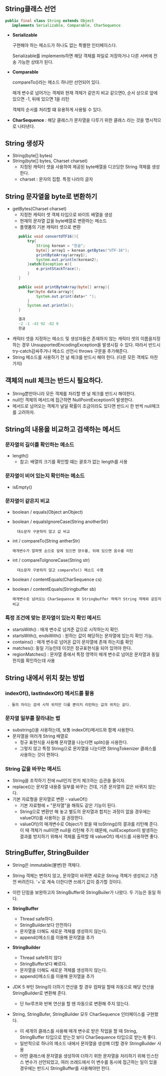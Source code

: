 

## String클래스 선언

```java
public final class String extends Object 
   implements Serializable, Comparable, CharSequence
```

- **Serializable**
    
    구현해야 하는 메소드가 하나도 없는 특별한 인터페이스다.
    
    Serializable를 implements하면 해당 객체를 파일로 저장하거나 다른 서버에 전송 가능한 상태가 된다.
    
- **Comparable**
    
    compareTo()라는 메소드 하나만 선언되어 있다.
    
    매개 변수로 넘어가는 객체와 현재 객체가 같은지 비교 같으면0, 순서 상으로 앞에 있으면 -1, 뒤에 있으면 1을 리턴
    
    객체의 순서를 처리할 떄 유용하게 사용될 수 있다.
    
- **CharSequence** : 해당 클래스가 문자열을 다루기 위한 클래스 라는 것을 명시적으로 나타낸다.

## String 생성자

- String(byte[] bytes)
- String(byte[] bytes, Charset charset)
    - 지정된 캐릭터 셋을 사용하여 제공된 byte배열을 디코딩한 String 객체를 생성한다.
    - charset : 문자의 집합. 특정 나라의 글자

## String 문자열을 byte로 변환하기

- getBytes(Charset charset)
    - 지정한 캐릭터 셋 객체 타입으로 바이트 배열을 생성
    - 현재의 문자열 값을 byte배열로 변환하는 메소드
    - 플랫폼의 기본 캐릭터 셋으로 변환

```java
      public void convertUTF16(){
          try{
              String korean = "한글";
              byte[] array1 = korean.getBytes("UTF-16");
              printByteArray(array1);
              System.out.println(korean2);
          }catch(Exception e){
              e.printStackTrace();
          }
      }

      public void printByteArray(byte[] array){
          for(byte data:array){
              System.out.print(data+" ");
          }
          System.out.println();
      }

      결과
      -2 -1 -43 92 -82 0
      한글
```

- 캐릭터 셋을 지정하는 메소드 및 생성자들은 존재하지 않는 캐릭터 셋의 이름을지정하는 경우 UnsupportedEncodingException을 발생시킬 수 있다. 따라서 반드시 try-catch감싸주거나 메소드 선언시 throws 구문을 추가해준다.
- String 메소드를 사용하기 전 널 체크를 반드시 해야 한다. (다른 모든 객체도 마찬가지)

## 객체의 null 체크는 반드시 필요하다.

- String뿐만아니라 모든 객체를 처리할 떈 널 체크를 반드시 해야한다.
- null인 겍체의 메서드에 접근하면 NullPointException이 발생한다.
- 메서드로 넘어오는 객체가 널일 확률이 조금이라도 있다면 반드시 한 번씩 null체크를 고려하자.

## String의 내용을 비교하고 검색하는 메서드

### 문자열의 길이를 확인하는 메소드

- length()
    - 참고: 배열의 크기를 확인할 떄는 괄호가 없는 length를 사용

### 문자열이 비어 있는지 확인하는 메소드

- isEmpty()

### 문자열이 같은지 비교

- boolean / equals(Object anObject)
- boolean / equalsIgnoreCase(String anotherStr)

        대소문자 구분하지 않고 값 비교

- int / compareTo(String antherStr)
    
      매개변수가 알파벳 순으로 앞에 있으면 양수를, 뒤에 있으면 음수를 리턴
    
- int /  compareToIgnoreCase(String str)

        대소문자 구분하지 않고 compareTo() 메소드 수행

- boolean /  contentEquals(CharSequence cs)
- boolean  / contentEquals(Stringbuffer sb)
    
      매개변수로 넘어오는 CharSequence 와 Stringbuffer 객체가 String 객체와 같은지 비교
    

### 특정 조건에 맞는 문자열이 있는지 확인 메서드

- startsWith() : 매개 변수로 넘겨준 값으로 시작하는지 확인.
- startsWith(), endsWith() : 원하는 값이 해당하는 문자열에 있는지 확인 가능.
- contains() : 매개 변수로 넘어온 값이 문자열에 존재 하는지를 확인
- matches(): 동일 기능인데 이것은 정규표현식을 되어 있어야 한다.
- regionMatches() : 문자열 중에서 특정 영역이 매개 변수로 넘어온 문자열과 동일한지를 확인하는데 사용
    
    

## String 내에서 위치 찾는 방법

### indexOf(), lastIndexOf() 메서드를 활용

     . 둘의 차이는 검색 시작 위치만 다를 뿐이지 리턴하는 값의 위치는 같다.

### 문자열 일부를 잘라내는 법

- substring()을 사용하는데, 보통 indexOf()메서드와 함께 사용한다.
- 문자열을 여러개 String 배열로
    - 정규 표현식을 사용해 문자열을 나눈다면 split()을 사용한다.
    - 그렇지 않고 특정 String으로 문자열을 나눈다면 StringTokenizer 클래스를 사용하는 것이 편하다.

### String 값을 바꾸는 메서드

- String을 조작하기 전에 null인지 먼저 체크하는 습관을 들이자.
- replace()는 문자열 내용중 일부를 바꾸는 건데, 기존 문자열의 값은 바뀌지 않는다.
- 기본 자료형을 문자열로 변환 - valueOf()
    - 기본 자료형에 + "문자열"을 해줘도 같은 기능이 된다.
    - String으로 변환만 해 놓고 별도의 문자열과 합치는 과정이 없을 경우에는 valueOf()를 사용하는 걸 권장한다.
    - valueOf()의 매개변수로 Object가 왔을 때 toString()의 결과를 리턴해 준다. 이 때 객체가 null이면 null을 리턴해 주기 떄문에, nullException이 발생하는 결과를 방지하기 위해서 객체를 출력할 때 valueOf() 메서드를 사용하면 좋다.

## StringBuffer, StringBuilder

- String은 immutable(불변)한 객체다.
- String 객체는 변하지 않고, 문자열이 바뀌면 새로운 String 객체가 생성되고 기존껀 버려진다. '+'로 계속 더한다면 쓰레기 값이 증가할 것이다.
- 이런 단점을 보완하고자 StringBuffer와 StringBuiler가 나왔다. 두 기능은 동일 하다.
- **StringBuffer**
    - Thread safe하다.
    - StringBuilder보다 안전하다
    - 문자열을 더해도 새로운 객체를 생성하지 않는다.
    - append()메소드를 이용해 문자열을 추가
- **StringBuilder**
    - Thread safe하지 않다
    - StringBuffer보다 빠르다.
    - 문자열을 더해도 새로운 객체를 생성하지 않는다.
    - append()메소드를 이용해 문자열을 추가

- JDK 5 부턴 String의 더하기 연산을 할 경우 컴파일 할때 자동으로 해당 연산을 StringBuilder로 변환해 준다.
    - 단 for루프와 반복 연산을 할 땐 자동으로 변환해 주지 않는다.
- String, StringBufer, StringBuilder 모두 CharSequence 인터페이스를 구현했다.
    - 이 세개의 클래스를 사용해 매개 변수로 받은 작업을 할 때 String, StringBuffer 타입으로 받는것 보다 CharSequence 타입으로 받는게 좋다.
    - 일반적으로 하나의 메소드 내에서 문자열을 생성해 더할 경우 StringBuilder 사용
    - 어떤 클래스에 문자열을 생성하여 더하기 위한 문자열을 처리하기 위해 인스턴스 변수가 선언되었고, 여러 쓰레드에서 이 변수를 동시에 접근하는 일이 있을 경우에는 반드시 StringBuffer를 사용해야만 한다.
